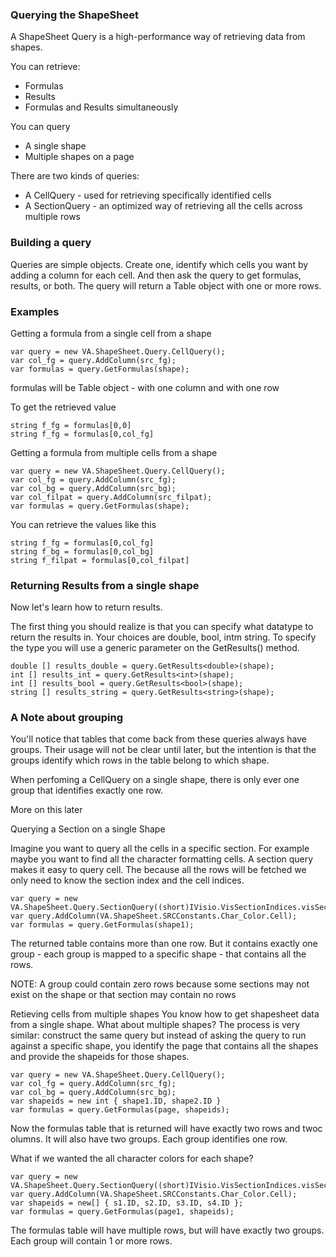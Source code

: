 ### Querying the ShapeSheet

A ShapeSheet Query is a high-performance way of retrieving data from shapes.

You can retrieve:

* Formulas
* Results
* Formulas and Results simultaneously

You can query

* A single shape
* Multiple shapes on a page

There are two kinds of queries:

* A CellQuery - used for retrieving specifically identified cells
* A SectionQuery - an optimized way of retrieving all the cells across multiple rows

### Building a query

Queries are simple objects. Create one, identify which cells you want by adding a column for each cell. And then ask the query to get formulas, results, or both. The query will return a Table object with one or more rows.

### Examples

Getting a formula from a single cell from a shape

```
var query = new VA.ShapeSheet.Query.CellQuery();
var col_fg = query.AddColumn(src_fg);
var formulas = query.GetFormulas(shape);
```

formulas will be Table object - with one column and with one row

To get the retrieved value

```
string f_fg = formulas[0,0]
string f_fg = formulas[0,col_fg]
```

Getting a formula from multiple cells from a shape

```
var query = new VA.ShapeSheet.Query.CellQuery();
var col_fg = query.AddColumn(src_fg);
var col_bg = query.AddColumn(src_bg);
var col_filpat = query.AddColumn(src_filpat);
var formulas = query.GetFormulas(shape);
```

You can retrieve the values like this

```
string f_fg = formulas[0,col_fg]
string f_bg = formulas[0,col_bg]
string f_filpat = formulas[0,col_filpat]
```

### Returning Results from a single shape

Now let's learn how to return results.

The first thing you should realize is that you can specify what datatype to return the results in. Your choices are double, bool, intm string. To specify the type you will use a generic parameter on the GetResults\(\) method.

```
double [] results_double = query.GetResults<double>(shape);
int [] results_int = query.GetResults<int>(shape);
int [] results_bool = query.GetResults<bool>(shape);
string [] results_string = query.GetResults<string>(shape);
```

### A Note about grouping

You'll notice that tables that come back from these queries always have groups. Their usage will not be clear until later, but the intention is that the groups identify which rows in the table belong to which shape.

When perfoming a CellQuery on a single shape, there is only ever one group that identifies exactly one row.

More on this later

Querying a Section on a single Shape

Imagine you want to query all the cells in a specific section. For example maybe you want to find all the character formatting cells. A section query makes it easy to query cell. The because all the rows will be fetched we only need to know the section index and the cell indices.

```
var query = new VA.ShapeSheet.Query.SectionQuery((short)IVisio.VisSectionIndices.visSectionProp);
var query.AddColumn(VA.ShapeSheet.SRCConstants.Char_Color.Cell);
var formulas = query.GetFormulas(shape1);
```

The returned table contains more than one row. But it contains exactly one group - each group is mapped to a specific shape - that contains all the rows.

NOTE: A group could contain zero rows because some sections may not exist on the shape or that section may contain no rows

Retieving cells from multiple shapes You know how to get shapesheet data from a single shape. What about multiple shapes? The process is very similar: construct the same query but instead of asking the query to run against a specific shape, you identify the page that contains all the shapes and provide the shapeids for those shapes.

```
var query = new VA.ShapeSheet.Query.CellQuery();
var col_fg = query.AddColumn(src_fg);
var col_bg = query.AddColumn(src_bg);
var shapeids = new int { shape1.ID, shape2.ID }
var formulas = query.GetFormulas(page, shapeids);
```

Now the formulas table that is returned will have exactly two rows and twoc olumns. It will also have two groups. Each group identifies one row.

What if we wanted the all character colors for each shape?

```
var query = new VA.ShapeSheet.Query.SectionQuery((short)IVisio.VisSectionIndices.visSectionProp);
var query.AddColumn(VA.ShapeSheet.SRCConstants.Char_Color.Cell);
var shapeids = new[] { s1.ID, s2.ID, s3.ID, s4.ID };
var formulas = query.GetFormulas(page1, shapeids);
```

The formulas table will have multiple rows, but will have exactly two groups. Each group will contain 1 or more rows.


